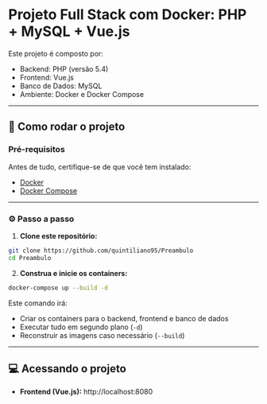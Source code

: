 # Projeto Full Stack com Docker: PHP + MySQL + Vue.js

Este projeto é composto por:

- Backend: PHP (versão 5.4)
- Frontend: Vue.js
- Banco de Dados: MySQL
- Ambiente: Docker e Docker Compose

---

## 🚀 Como rodar o projeto

### Pré-requisitos

Antes de tudo, certifique-se de que você tem instalado:

- [Docker](https://www.docker.com/)
- [Docker Compose](https://docs.docker.com/compose/)

---

### ⚙️ Passo a passo

1. **Clone este repositório:**

```bash
git clone https://github.com/quintiliano95/Preambulo
cd Preambulo
```

2. **Construa e inicie os containers:**

```bash
docker-compose up --build -d
```

Este comando irá:

- Criar os containers para o backend, frontend e banco de dados
- Executar tudo em segundo plano (`-d`)
- Reconstruir as imagens caso necessário (`--build`)

---

## 💻 Acessando o projeto

- **Frontend (Vue.js):** http://localhost:8080  
